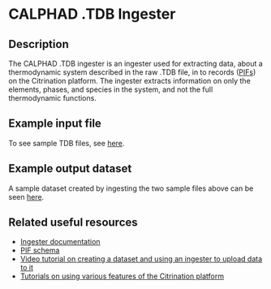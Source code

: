 # CALPHAD .TDB Ingester

## Description
The CALPHAD .TDB ingester is an ingester used for extracting data, about a thermodynamic system described in the raw .TDB file, in to records ([PIFs](http://citrineinformatics.github.io/pif-documentation/)) on the Citrination platform. The ingester extracts information on only the elements, phases, and species in the system, and not the full thermodynamic functions.

## Example input file
To see sample TDB files, see [here](https://github.com/CitrineInformatics/calphad_tdb_ingester/tree/make-public-ready/test_files).

## Example output dataset
A sample dataset created by ingesting the two sample files above can be seen [here]().

## Related useful resources
- [Ingester documentation](http://help.citrination.com/knowledgebase/articles/1834348)
- [PIF schema](http://citrineinformatics.github.io/pif-documentation/)
- [Video tutorial on creating a dataset and using an ingester to upload data to it](https://youtu.be/g9DTHnIp1kQ)
- [Tutorials on using various features of the Citrination platform](https://citrination.org/learn/)